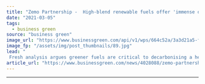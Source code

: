 ```yaml
---
title: "Zemo Partnership -  High-blend renewable fuels offer 'immense opportunity' to cut HGV emissions"
date: "2021-03-05"
tags: 
  - business green
source: "business green"
image_url: "https://www.businessgreen.com/api/v1/wps/664c52a/3a3d21a5-f8a0-496f-bfb7-101e36d9eb8b/7/Hymas-truck-185x114.jpg"
image_fp: "/assets/img/post_thumbnails/89.jpg"
lead: "
 Fresh analysis argues greener fuels are critical to decarbonising a heavy-duty road transport sector that is lagging on electrification ..."
article_url: "https://www.businessgreen.com/news/4028088/zemo-partnership-blend-renewable-fuels-offer-immense-opportunity-cut-hgv-emissions"
---
```


---
